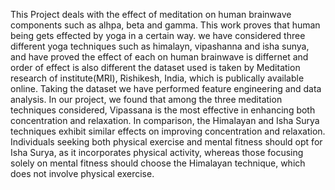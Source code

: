 This Project deals with the effect of meditation on human brainwave components such as alhpa, beta and gamma. This work proves that human being gets effected by yoga in a certain way.
we have considered three different yoga techniques such as himalayn, vipashanna and isha sunya, and have proved the effect of each on human brainwave is differnet and order of effect is also different
the dataset used is taken by Meditation research of institute(MRI), Rishikesh, India, which is publically available online. Taking the dataset we have performed feature engineering and data analysis.
In our project, we found that among the three meditation techniques considered, Vipassana is the most effective in enhancing both concentration and relaxation. In comparison, the Himalayan and Isha Surya techniques exhibit similar effects on improving concentration and relaxation. Individuals seeking both physical exercise and mental fitness should opt for Isha Surya, as it incorporates physical activity, whereas those focusing solely on mental fitness should choose the Himalayan technique, which does not involve physical exercise.
